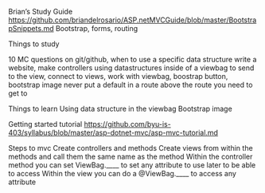 Brian’s Study Guide
https://github.com/briandelrosario/ASP.netMVCGuide/blob/master/BootstrapSnippets.md
Bootstrap, forms,
routing

Things to study

10 MC questions on git/github, when to use a specific data structure
write a website, make controllers using datastructures inside of a viewbag to send to the view, connect to views, work with viewbag, boostrap button, bootstrap image
never put a default in a route above the route you need to get to

Things to learn
Using data structure in the viewbag
Bootstrap image




Getting started tutorial 
https://github.com/byu-is-403/syllabus/blob/master/asp-dotnet-mvc/asp-mvc-tutorial.md



Steps to mvc
Create controllers and methods
Create views from within the methods and call them the same name as the method
Within the controller method you can set ViewBag.____ to set any attribute to use later to be able to access
Within the view you can do a @ViewBag.____ to access any attribute


<meta name="viewport" content="width=device-width, initial-scale=1">
  <link rel="stylesheet" href="https://maxcdn.bootstrapcdn.com/bootstrap/3.3.7/css/bootstrap.min.css">
  <script src="https://ajax.googleapis.com/ajax/libs/jquery/3.1.1/jquery.min.js"></script>
  <script src="https://maxcdn.bootstrapcdn.com/bootstrap/3.3.7/js/bootstrap.min.js"></script>



